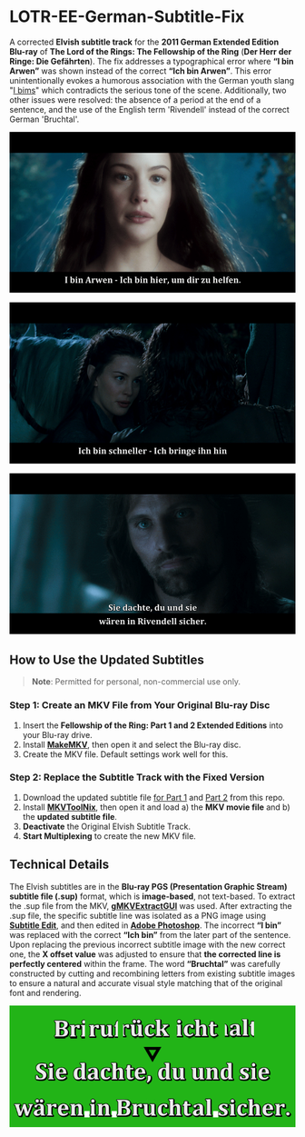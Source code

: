 # LOTR-EE-German-Subtitle-Fix

A corrected **Elvish subtitle track** for the **2011 German Extended Edition Blu-ray** of **The Lord of the Rings: The Fellowship of the Ring** (**Der Herr der Ringe: Die Gefährten**). The fix addresses a typographical error where **“I bin Arwen”** was shown instead of the correct **“Ich bin Arwen”**. This error unintentionally evokes a humorous association with the German youth slang "[I bims](https://www.dw.com/en/i-bims-german-youth-word-of-the-year-2017/a-41422471)" which contradicts the serious tone of the scene. Additionally, two other issues were resolved: the absence of a period at the end of a sentence, and the use of the English term 'Rivendell' instead of the correct German 'Bruchtal'. 

![Subtitle Comparison](images/comparison.gif)

![Subtitle Comparison](images/comparison-2.gif)

![Subtitle Comparison](images/comparison-3.gif)

## **How to Use the Updated Subtitles**

> **Note**: Permitted for personal, non-commercial use only.

### **Step 1: Create an MKV File from Your Original Blu-ray Disc**

1. Insert the **Fellowship of the Ring: Part 1 and 2 Extended Editions** into your Blu-ray drive.
2. Install **[MakeMKV](https://www.makemkv.com/download/)**, then open it and select the Blu-ray disc.
3. Create the MKV file. Default settings work well for this.

### **Step 2: Replace the Subtitle Track with the Fixed Version**

1. Download the updated subtitle file [for Part 1](https://github.com/jcoester/LOTR-EE-German-Subtitle-Fix/raw/main/lotr-ee-fotr1-german-subtitle-fix) and [Part 2](https://github.com/jcoester/LOTR-EE-German-Subtitle-Fix/raw/main/lotr-ee-fotr2-german-subtitle-fix) from this repo.
2. Install **[MKVToolNix](https://mkvtoolnix.download/downloads.html)**, then open it and load a) the **MKV movie file** and b) the **updated subtitle file**.
3. **Deactivate** the Original Elvish Subtitle Track.
4. **Start Multiplexing** to create the new MKV file.

## **Technical Details**

The Elvish subtitles are in the **Blu-ray PGS (Presentation Graphic Stream) subtitle file (.sup)** format, which is **image-based**, not text-based. To extract the .sup file from the MKV, **[gMKVExtractGUI](https://mkvtoolnix.download/links.html)** was used. After extracting the .sup file, the specific subtitle line was isolated as a PNG image using **[Subtitle Edit](https://www.nikse.dk/subtitleedit)**, and then edited in **[Adobe Photoshop](https://www.adobe.com/products/photoshop.html)**. The incorrect **“I bin”** was replaced with the correct **“Ich bin”** from the later part of the sentence. Upon replacing the previous incorrect subtitle image with the new correct one, the **X offset value** was adjusted to ensure that **the corrected line is perfectly centered** within the frame. The word **“Bruchtal”** was carefully constructed by cutting and recombining letters from existing subtitle images to ensure a natural and accurate visual style matching that of the original font and rendering.

![Behind-the-scenes](images/behind-the-scenes.png)